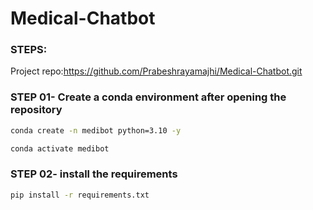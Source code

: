 # Medical-Chatbot

### STEPS:

Project repo:https://github.com/Prabeshrayamajhi/Medical-Chatbot.git

### STEP 01- Create a conda environment after opening the repository

```bash
conda create -n medibot python=3.10 -y
```


```bash
conda activate medibot

```


### STEP 02- install the requirements

```bash
pip install -r requirements.txt

```
